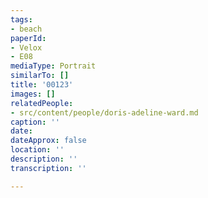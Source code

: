 ```yaml
---
tags:
- beach
paperId:
- Velox
- E08
mediaType: Portrait
similarTo: []
title: '00123'
images: []
relatedPeople:
- src/content/people/doris-adeline-ward.md
caption: ''
date: 
dateApprox: false
location: ''
description: ''
transcription: ''

---
```

